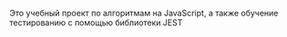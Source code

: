 Это учебный проект по алгоритмам на JavaScript, а также обучение тестированию с помощью библиотеки JEST